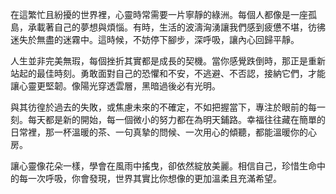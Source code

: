 在這繁忙且紛擾的世界裡，心靈時常需要一片寧靜的綠洲。每個人都像是一座孤島，承載著自己的夢想與煩惱。有時，生活的波濤洶湧讓我們感到疲憊不堪，彷彿迷失於無盡的迷霧中。這時候，不妨停下腳步，深呼吸，讓內心回歸平靜。

人生並非完美無瑕，每個挫折其實都是成長的契機。當你感覺跌倒時，那正是重新站起的最佳時刻。勇敢面對自己的恐懼和不安，不逃避、不否認，接納它們，才能讓心靈更堅韌。像陽光穿透雲層，黑暗過後必有光明。

與其彷徨於過去的失敗，或焦慮未來的不確定，不如把握當下，專注於眼前的每一刻。每天都是新的開始，每一個微小的努力都在為明天鋪路。幸福往往藏在簡單的日常裡，那一杯溫暖的茶、一句真摯的問候、一次用心的傾聽，都能溫暖你的心房。

讓心靈像花朵一樣，學會在風雨中搖曳，卻依然綻放美麗。相信自己，珍惜生命中的每一次呼吸，你會發現，世界其實比你想像的更加溫柔且充滿希望。
